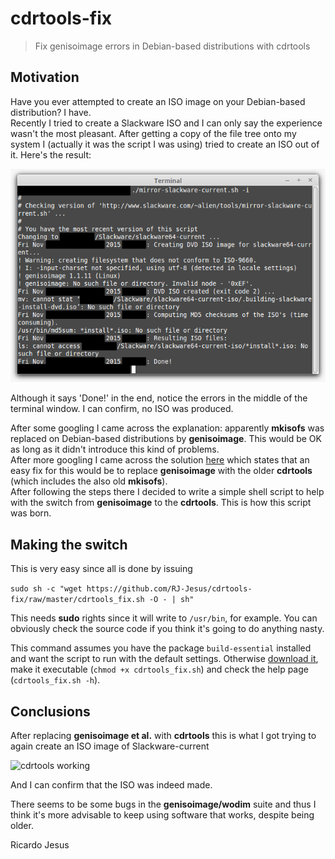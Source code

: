# cdrtools-fix
> Fix genisoimage errors in Debian-based distributions with cdrtools

## Motivation

Have you ever attempted to create an ISO image on your Debian-based distribution? I have.  
Recently I tried to create a Slackware ISO and I can only say the experience wasn't the most pleasant. After getting a copy of the file tree onto my system I (actually it was the script I was using) tried to create an ISO out of it. Here's the result:  

![genisoimage error](https://github.com/RJ-Jesus/cdrtools-fix/raw/master/imgs/cdrtools-fix-0.png "genisoimage error")

Although it says 'Done!' in the end, notice the errors in the middle of the terminal window. I can confirm, no ISO was produced.

After some googling I came across the explanation: apparently **mkisofs** was replaced on Debian-based distributions by **genisoimage**. This would be OK as long as it didn't introduce this kind of problems.  
After more googling I came across the solution [here](http://ubuntuforums.org/showthread.php?t=851707) which states that an easy fix for this would be to replace **genisoimage** with the older **cdrtools** (which includes the also old **mkisofs**).  
After following the steps there I decided to write a simple shell script to help with the switch from **genisoimage** to the **cdrtools**. This is how this script was born.

## Making the switch

This is very easy since all is done by issuing

```sudo sh -c "wget https://github.com/RJ-Jesus/cdrtools-fix/raw/master/cdrtools_fix.sh -O - | sh"```

This needs **sudo** rights since it will write to `/usr/bin`, for example. You can obviously check the source code if you think it's going to do anything nasty.

This command assumes you have the package `build-essential` installed and want the script to run with the default settings. Otherwise [download it](https://github.com/RJ-Jesus/cdrtools-fix/raw/master/cdrtools_fix.sh), make it executable (`chmod +x cdrtools_fix.sh`) and check the help page (`cdrtools_fix.sh -h`).

## Conclusions

After replacing **genisoimage et al.** with **cdrtools** this is what I got trying to again create an ISO image of Slackware-current

![cdrtools working](https://github.com/RJ-Jesus/cdrtools-fix/raw/master/imgs/cdrtools-fix-1.png "cdrtools working")

And I can confirm that the ISO was indeed made.

There seems to be some bugs in the **genisoimage/wodim** suite and thus I think it's more advisable to keep using software that works, despite being older.

Ricardo Jesus
